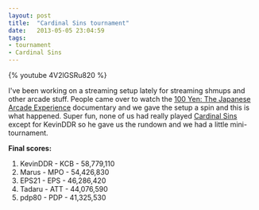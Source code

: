 ```yaml
---
layout: post
title:  "Cardinal Sins tournament"
date:   2013-05-05 23:04:59
tags:
- tournament
- Cardinal Sins
---
```


{% youtube 4V2lGSRu820 %}

I've been working on a streaming setup lately for streaming shmups and other arcade stuff. People
came over to watch the [100 Yen: The Japanese Arcade Experience](http://www.100yenfilm.com/) documentary and we gave the setup a
spin and this is what happened. Super fun, none of us had really played [Cardinal Sins](http://www.shmups.com/reviews/cardinalsins/index.html) except for
KevinDDR so he gave us the rundown and we had a little mini-tournament.

**Final scores:**

1. KevinDDR - KCB - 58,779,110
1. Marus - MPO - 54,426,830
1. EPS21 - EPS - 46,286,420
1. Tadaru - ATT - 44,076,590
1. pdp80 - PDP - 41,325,530 

